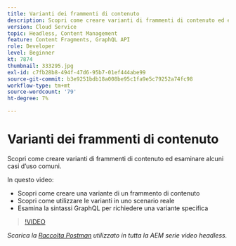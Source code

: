 ```yaml
---
title: Varianti dei frammenti di contenuto
description: Scopri come creare varianti di frammenti di contenuto ed esaminare alcuni casi d’uso comuni.
version: Cloud Service
topic: Headless, Content Management
feature: Content Fragments, GraphQL API
role: Developer
level: Beginner
kt: 7874
thumbnail: 333295.jpg
exl-id: c7fb28b8-494f-47d6-95b7-01ef444abe99
source-git-commit: b3e9251bdb18a008be95c1fa9e5c79252a74fc98
workflow-type: tm+mt
source-wordcount: '79'
ht-degree: 7%

---
```


# Varianti dei frammenti di contenuto

Scopri come creare varianti di frammenti di contenuto ed esaminare alcuni casi d’uso comuni.

In questo video:

+ Scopri come creare una variante di un frammento di contenuto
+ Scopri come utilizzare le varianti in uno scenario reale
+ Esamina la sintassi GraphQL per richiedere una variante specifica

>[!VIDEO](https://video.tv.adobe.com/v/333295?quality=12&learn=on)

_Scarica la [Raccolta Postman](./assets/aem-headless-video-series.postman_collection.json) utilizzato in tutta la AEM serie video headless._
